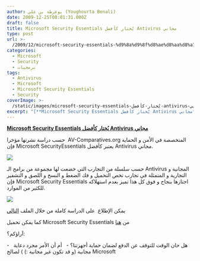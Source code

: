 ```yaml
---
author: يوغرطة بن علي (Youghourta Benali)
date: 2009-12-25T08:01:31.000Z
draft: false
title: Microsoft Security Essentials يُختار كأفضل Antivirus مجاني
type: post
url: >-
  /2009/12/microsoft-security-essentials-%d9%8a%d9%8f%d8%ae%d8%aa%d8%a7%d8%b1-%d9%83%d8%a3%d9%81%d8%b6%d9%84-antivirus-%d9%85%d8%ac%d8%a7%d9%86%d9%8a/
categories:
  - Microsoft
  - Security
  - برمجيات
tags:
  - Antivirus
  - Microsoft
  - Microsoft Security Essentials
  - Security
coverImage: >-
  /static/images/microsoft-security-essentials-يُختار-كأفضل-antivirus-مجاني/Microsoft-Security-Essentials-282x300.jpg
excerpt: "[**Microsoft Security Essentials يُختار كأفضل Antivirus مجاني**](https://www.it-scoop.com/2009/12/microsoft-security-essentials-%d9%8a%d9%8f%d8%ae%d8%aa%d8%a7%d8%b1-%d9%83%d8%a3%d9%81%d8%b6%d9%84-antivirus-%d9%85%d8%ac%d8%a7%d9%86%d9%8a/)\n\nحسب دراسة نشرتها مؤخرا \_AV-Comparatives.org المتخصصة في الأمن و الحماية فإن Microsoft SecurityEssentials يعتبر كأفضل Antivirus مجاني.\n\n\n\nحسب سلسلة من التجارب التي خضعت لها مجموعة من برامج الـ Antivirus المجانية و التجارية و المتمثلة في"
---
```

[**Microsoft Security Essentials يُختار كأفضل Antivirus مجاني**](https://www.it-scoop.com/2009/12/microsoft-security-essentials-%d9%8a%d9%8f%d8%ae%d8%aa%d8%a7%d8%b1-%d9%83%d8%a3%d9%81%d8%b6%d9%84-antivirus-%d9%85%d8%ac%d8%a7%d9%86%d9%8a/)

حسب دراسة نشرتها مؤخرا  AV-Comparatives.org المتخصصة في الأمن و الحماية فإن Microsoft SecurityEssentials يعتبر كأفضل Antivirus مجاني.

![](/static/images/microsoft-security-essentials-يُختار-كأفضل-antivirus-مجاني/Microsoft-Security-Essentials-282x300.jpg)

حسب سلسلة من التجارب التي خضعت لها مجموعة من برامج الـ Antivirus المجانية و التجارية و المتمثلة في تجارب تخص التحميل و فك الضغط و النسخ و اللصق و التشفير فإن Microsoft Security Essentials اجتازها بنجاح و فوق كل هذا تميز بعدم استهلاكه للكثير من الموارد.

![](/static/images/microsoft-security-essentials-يُختار-كأفضل-antivirus-مجاني/AV-Comparatives.png)

يمكن الإطلاع  على الدراسة كاملة من خلال الملف [التالي](http://www.av-comparatives.org/images/stories/test/performance/performance_dec09.pdf)

كما يمكن تحميل Microsoft Security Essentials من [هنا](http://www.microsoft.com/Security_Essentials/)

آراؤكم؟:

\-   هل حان الوقت للتوقف عن الدفع لضمان حماية أجهزتنا؟ -   أم أن الأمر مجرد دعاية مجانية (و قد تكون غير مجانية :) ) لصالح Microsoft
